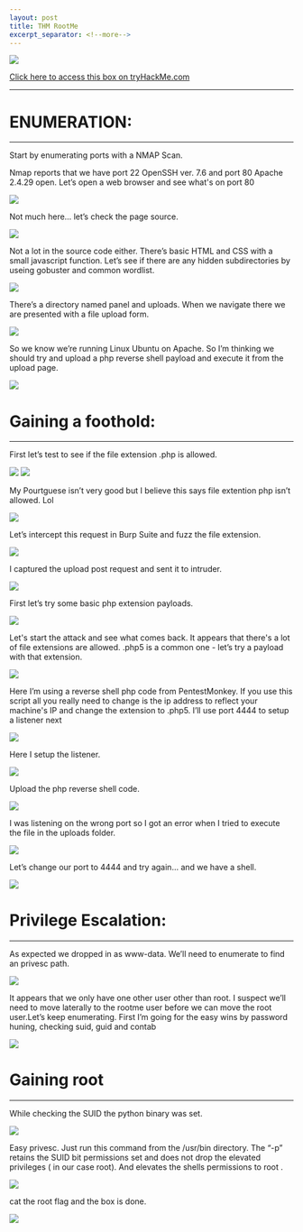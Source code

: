 ```yaml
---
layout: post
title: THM RootMe
excerpt_separator: <!--more-->
---
```

<img src="/img/rootme/0.head.png">
<!--more--> 
<p></p>
<a href="https://tryhackme.com/room/rrootme" target="_blank" > Click here to access this box on tryHackMe.com</a>
<hr>

<H1> ENUMERATION:</H1>
<hr>
<p> Start by enumerating  ports with a NMAP Scan.</p>
<p>Nmap reports that we have port 22 OpenSSH ver. 7.6 and port 80 Apache 2.4.29 open. Let’s open a web browser and see what's on port 80</p>
<img src="/img/rootme/1.nmap-scan.png">

<p>Not much here… let’s check the page source.</p>
<img src="/img/rootme/2.defualt-webpage.png">

<p>Not a lot in the source code either. There’s basic HTML and CSS with a small javascript function. Let’s see if there are any hidden subdirectories by useing gobuster and common wordlist.</p>
<img src="/img/rootme/4.gobuster-common.png">

<p>There’s a directory named panel and uploads. When we navigate there we are presented with a file upload form.</p>
<img src="/img/rootme/5.gobuster-panel.png">

<p>So we know we’re running Linux Ubuntu on Apache. So I’m thinking we should try and upload a php reverse shell payload and execute it from the upload page. </p>
<img src="/img/rootme/6.uploads-page.png">

<H1> Gaining a foothold:</H1>
<hr>
<p>First let’s test to see if the file extension .php is allowed.</p>
<img src="/img/rootme/7.test-php">
<img src="/img/rootme/8.test-upload.png">

<p>My Pourtguese isn’t very good but I believe this says file extention php isn’t allowed. Lol</p>
<img src="/img/rootme/9.test-upload-fail.png">

<p>Let’s intercept this request in Burp Suite and fuzz the file extension. </p>
<img src="/img/rootme/10.Burp-request.png">

<p>I captured the upload post request and sent it to intruder. </p>
<img src="/img/rootme/11.Burp-intruder.png">

<p>First let’s try some basic php extension payloads.</p>
<img src="/img/rootme/12.Burp-payloads.png">

<p>Let's start the attack and see what comes back. It appears that there's a lot of file extensions are allowed. .php5 is a common one - let’s try a payload with that extension. </p>
<img src="/img/rootme/13.files-success.png">

<p>Here I’m using a reverse shell php code from PentestMonkey. If you use this script all you really need to change is the ip address to reflect your machine's IP and change the extension to .php5. I’ll use port 4444 to setup a listener next</p>
<img src="/img/rootme/15.pentsetMonky-rev-shell.png">

<p>Here I setup the listener. </p>
<img src="/img/rootme/14.nc-listner.png">

<p>Upload the php reverse shell code.</p>
<img src="/img/rootme/16.payload-upload.png">

<p>I was listening on the wrong port so I got an error when I tried to execute the file in the uploads folder.</p>
<img src="/img/rootme/17.worng-port.png.png">

<p>Let’s change our port to 4444 and try again... and we have a shell.</p>
<img src="/img/rootme/18.first-shell.png">

<h1> Privilege Escalation:  </h1>
<hr>
<p>As expected we dropped in as www-data. We’ll need to enumerate to find an privesc path.</p>
<img src="/img/rootme/19.whoami.png">

<p>It appears that we only have one other user other than root. I suspect we’ll need to move laterally to the rootme user before we can move the root user.Let’s keep enumerating. First I’m going for the easy wins by password huning, checking suid, guid and contab </p>
<img src="/img/rootme/20.users.png">

<H1>Gaining root </H1>
<hr>
<p>While checking the SUID the python binary was set.</p>
<img src="/img/rootme/21.python-setuid.png">


<p>Easy privesc. Just run this command from the /usr/bin directory. The “-p” retains  the SUID bit permissions  set and does not drop the elevated privileges ( in our case root). And elevates the shells permissions to root . </p>
<img src="/img/rootme/22.root-esclation..png">


<p>cat the root flag and the box is done.</p>
<img src="/img/rootme/23.root.txt.png">
